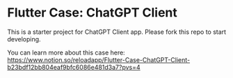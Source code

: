 # Flutter Case: ChatGPT Client

This is a starter project for ChatGPT Client app. Please fork this repo to start developing.

You can learn more about this case here: https://www.notion.so/reloadapp/Flutter-Case-ChatGPT-Client-b23bdf12bb804eaf9bfc6086e481d3a7?pvs=4
